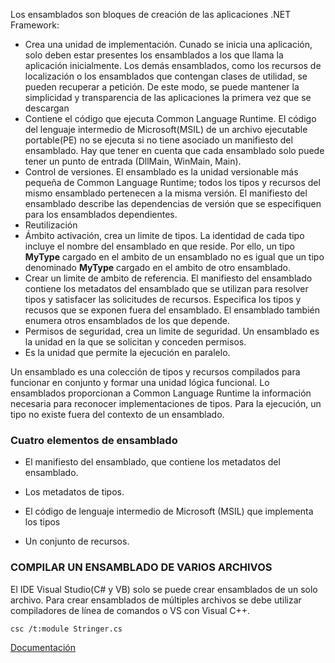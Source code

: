 Los ensamblados son bloques de creación de las aplicaciones .NET Framework:

* Crea una unidad de implementación. Cunado se inicia una aplicación, solo deben estar presentes los ensamblados a los que llama la aplicación inicialmente. Los demás ensamblados, como los recursos de localización o los ensamblados que contengan clases de utilidad, se pueden recuperar a petición. De este modo, se puede mantener la simplicidad y transparencia de las aplicaciones la primera vez que se descargan
* Contiene el código que ejecuta Common Language Runtime. El código del lenguaje intermedio de Microsoft(MSIL) de un archivo ejecutable portable(PE) no se ejecuta si no tiene asociado un manifiesto del ensamblado. Hay que tener en cuenta que cada ensamblado solo puede tener un punto de entrada (DllMain, WinMain, Main).
* Control de versiones. El ensamblado es la unidad versionable más pequeña de Common Language Runtime; todos los tipos y recursos del mismo ensamblado pertenecen a la misma versión. El manifiesto del ensamblado describe las dependencias de versión que se especifiquen para los ensamblados dependientes.
* Reutilización
* Ámbito activación, crea un limite de tipos. La identidad de cada tipo incluye el nombre del ensamblado en que reside. Por ello, un tipo **MyType** cargado en el ambito de un ensamblado no es igual que un tipo denominado **MyType** cargado en el ambito de otro ensamblado.
* Crear un limite de ambito de referencia. El manifiesto del ensamblado contiene los metadatos del ensamblado que se utilizan para resolver tipos y satisfacer las solicitudes de recursos. Especifica los tipos y recusos que se exponen fuera del ensamblado. El ensamblado también enumera otros ensamblados de los que depende. 
* Permisos de seguridad, crea un limite de seguridad. Un ensamblado es la unidad en la que se solicitan y conceden permisos.
* Es la unidad que permite la ejecución en paralelo.

Un ensamblado es una colección de tipos y recursos compilados para funcionar en conjunto y formar una unidad lógica funcional. Lo ensamblados proporcionan a Common Language Runtime la información necesaria para reconocer implementaciones de tipos. Para la ejecución, un tipo no existe fuera del contexto de un ensamblado.

### Cuatro elementos de ensamblado

* El manifiesto del ensamblado, que contiene los metadatos del ensamblado.

* Los metadatos de tipos.

* El código de lenguaje intermedio de Microsoft (MSIL) que implementa los tipos

* Un conjunto de recursos.


### COMPILAR UN ENSAMBLADO DE VARIOS ARCHIVOS

El IDE Visual Studio(C# y VB) solo se puede crear ensamblados de un solo archivo. Para crear ensamblados de múltiples archivos se debe utilizar compiladores de línea de comandos o VS con Visual C++.

```shell
csc /t:module Stringer.cs
```

[Documentación](https://docs.microsoft.com/es-es/dotnet/framework/app-domains/assemblies-in-the-common-language-runtime)



